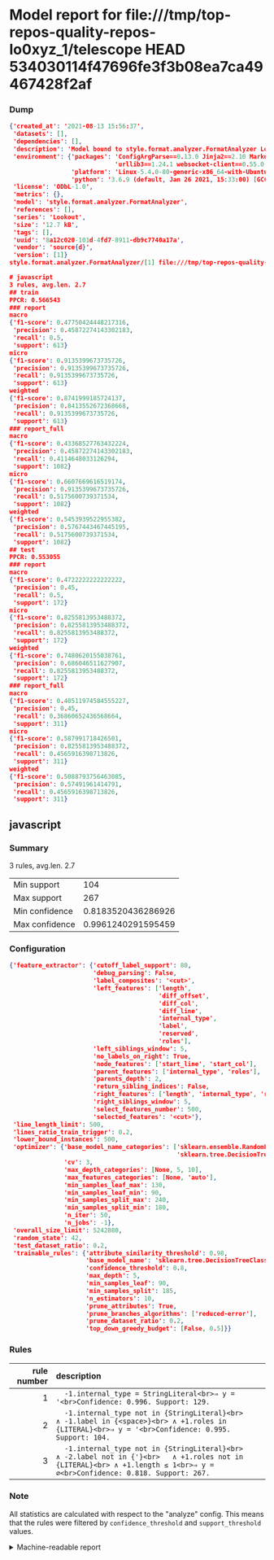 # Model report for file:///tmp/top-repos-quality-repos-lo0xyz_1/telescope HEAD 534030114f47696fe3f3b08ea7ca49467428f2af

### Dump

```json
{'created_at': '2021-08-13 15:56:37',
 'datasets': [],
 'dependencies': [],
 'description': 'Model bound to style.format.analyzer.FormatAnalyzer Lookout analyzer.',
 'environment': {'packages': 'ConfigArgParse==0.13.0 Jinja2==2.10 MarkupSafe==1.1.1 PyStemmer==1.3.0 PyYAML==5.1 Pympler==0.5 SQLAlchemy==1.2.10 SQLAlchemy-Utils==0.33.3 asdf==2.3.2 bblfsh==2.12.7 boto==2.49.0 boto3==1.9.130 botocore==1.12.130 cachetools==2.0.1 certifi==2019.3.9 chardet==3.0.4 clint==0.5.1 docker==3.7.0 docker-pycreds==0.4.0 dulwich==0.19.11 grpcio==1.19.0 grpcio-tools==1.19.0 humanfriendly==4.16.1 humanize==0.5.1 idna==2.8 jmespath==0.9.4 jsonschema==2.6.0 lookout-sdk==0.4.1 lookout-sdk-ml==0.19.0 lookout-style==0.2.0 lz4==2.1.6 modelforge==0.12.1 numpy==1.16.2 packaging==19.0 pandas==0.22.0 pip==19.0.3 protobuf==3.7.0 psycopg2-binary==2.7.5 pygtrie==2.3 pyparsing==2.3.1 python-dateutil==2.8.0 python-igraph==0.7.1.post6 pytz==2019.1 requests==2.21.0 requirements-parser==0.2.0 scikit-learn==0.20.1 scikit-optimize==0.5.2 scipy==1.2.1 semantic-version==2.6.0 setuptools==40.8.0 six==1.12.0 smart-open==1.8.1 sourced-ml==0.8.2 spdx==2.5.0 stringcase==1.2.0 tabulate==0.8.2 tqdm==4.31.1 '
                             'urllib3==1.24.1 websocket-client==0.55.0 xxhash==1.3.0',
                 'platform': 'Linux-5.4.0-80-generic-x86_64-with-Ubuntu-18.04-bionic',
                 'python': '3.6.9 (default, Jan 26 2021, 15:33:00) [GCC 8.4.0]'},
 'license': 'ODbL-1.0',
 'metrics': {},
 'model': 'style.format.analyzer.FormatAnalyzer',
 'references': [],
 'series': 'Lookout',
 'size': '12.7 kB',
 'tags': [],
 'uuid': '8a12c020-101d-4fd7-8911-db9c7740a17a',
 'vendor': 'source{d}',
 'version': [1]}
style.format.analyzer.FormatAnalyzer/[1] file:///tmp/top-repos-quality-repos-lo0xyz_1/telescope 534030114f47696fe3f3b08ea7ca49467428f2af

# javascript
3 rules, avg.len. 2.7
## train
PPCR: 0.566543
### report
macro
{'f1-score': 0.47750424448217316,
 'precision': 0.45872274143302183,
 'recall': 0.5,
 'support': 613}
micro
{'f1-score': 0.9135399673735726,
 'precision': 0.9135399673735726,
 'recall': 0.9135399673735726,
 'support': 613}
weighted
{'f1-score': 0.8741999185724137,
 'precision': 0.8413552672368668,
 'recall': 0.9135399673735726,
 'support': 613}
### report_full
macro
{'f1-score': 0.43368527763432224,
 'precision': 0.45872274143302183,
 'recall': 0.4114648033126294,
 'support': 1082}
micro
{'f1-score': 0.6607669616519174,
 'precision': 0.9135399673735726,
 'recall': 0.5175600739371534,
 'support': 1082}
weighted
{'f1-score': 0.5453939522955382,
 'precision': 0.5767443467445195,
 'recall': 0.5175600739371534,
 'support': 1082}
## test
PPCR: 0.553055
### report
macro
{'f1-score': 0.4722222222222222,
 'precision': 0.45,
 'recall': 0.5,
 'support': 172}
micro
{'f1-score': 0.8255813953488372,
 'precision': 0.8255813953488372,
 'recall': 0.8255813953488372,
 'support': 172}
weighted
{'f1-score': 0.7480620155038761,
 'precision': 0.686046511627907,
 'recall': 0.8255813953488372,
 'support': 172}
### report_full
macro
{'f1-score': 0.40511974584555227,
 'precision': 0.45,
 'recall': 0.36860652436568664,
 'support': 311}
micro
{'f1-score': 0.587991718426501,
 'precision': 0.8255813953488372,
 'recall': 0.4565916398713826,
 'support': 311}
weighted
{'f1-score': 0.5088793756463085,
 'precision': 0.57491961414791,
 'recall': 0.4565916398713826,
 'support': 311}
```

## javascript
### Summary
3 rules, avg.len. 2.7

| | |
|-|-|
|Min support|104|
|Max support|267|
|Min confidence|0.8183520436286926|
|Max confidence|0.9961240291595459|

### Configuration

```json
{'feature_extractor': {'cutoff_label_support': 80,
                       'debug_parsing': False,
                       'label_composites': '<cut>',
                       'left_features': ['length',
                                         'diff_offset',
                                         'diff_col',
                                         'diff_line',
                                         'internal_type',
                                         'label',
                                         'reserved',
                                         'roles'],
                       'left_siblings_window': 5,
                       'no_labels_on_right': True,
                       'node_features': ['start_line', 'start_col'],
                       'parent_features': ['internal_type', 'roles'],
                       'parents_depth': 2,
                       'return_sibling_indices': False,
                       'right_features': ['length', 'internal_type', 'reserved', 'roles'],
                       'right_siblings_window': 5,
                       'select_features_number': 500,
                       'selected_features': '<cut>'},
 'line_length_limit': 500,
 'lines_ratio_train_trigger': 0.2,
 'lower_bound_instances': 500,
 'optimizer': {'base_model_name_categories': ['sklearn.ensemble.RandomForestClassifier',
                                              'sklearn.tree.DecisionTreeClassifier'],
               'cv': 3,
               'max_depth_categories': [None, 5, 10],
               'max_features_categories': [None, 'auto'],
               'min_samples_leaf_max': 130,
               'min_samples_leaf_min': 90,
               'min_samples_split_max': 240,
               'min_samples_split_min': 180,
               'n_iter': 50,
               'n_jobs': -1},
 'overall_size_limit': 5242880,
 'random_state': 42,
 'test_dataset_ratio': 0.2,
 'trainable_rules': {'attribute_similarity_threshold': 0.98,
                     'base_model_name': 'sklearn.tree.DecisionTreeClassifier',
                     'confidence_threshold': 0.8,
                     'max_depth': 5,
                     'min_samples_leaf': 90,
                     'min_samples_split': 185,
                     'n_estimators': 10,
                     'prune_attributes': True,
                     'prune_branches_algorithms': ['reduced-error'],
                     'prune_dataset_ratio': 0.2,
                     'top_down_greedy_budget': [False, 0.5]}}
```

### Rules

| rule number | description |
|----:|:-----|
| 1 | `  -1.internal_type = StringLiteral<br>⇒ y = '<br>Confidence: 0.996. Support: 129.` |
| 2 | `  -1.internal_type not in {StringLiteral}<br>	∧ -1.label in {<space>}<br>	∧ +1.roles in {LITERAL}<br>⇒ y = '<br>Confidence: 0.995. Support: 104.` |
| 3 | `  -1.internal_type not in {StringLiteral}<br>	∧ -2.label not in {'}<br>	∧ +1.roles not in {LITERAL}<br>	∧ +1.length ≤ 1<br>⇒ y = ∅<br>Confidence: 0.818. Support: 267.` |

### Note
All statistics are calculated with respect to the "analyze" config. This means that the rules were filtered by
`confidence_threshold` and `support_threshold` values.

<details>
    <summary>Machine-readable report</summary>
```json
{"javascript": {"avg_rule_len": 2.6666666666666665, "max_conf": 0.9961240291595459, "max_support": 267, "min_conf": 0.8183520436286926, "min_support": 104, "num_rules": 3}}
```
</details>
